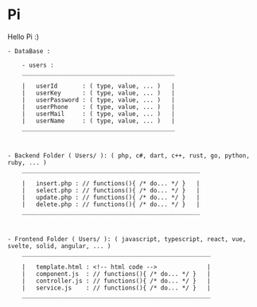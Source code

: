 # Pi
 Hello Pi :)

    - DataBase : 

        - users :
        ___________________________________________

        |   userId       : ( type, value, ... )   |
        |   userKey      : ( type, value, ... )   |
        |   userPassword : ( type, value, ... )   |
        |   userPhone    : ( type, value, ... )   |
        |   userMail     : ( type, value, ... )   |
        |   userName     : ( type, value, ... )   |
        ___________________________________________



    - Backend Folder ( Users/ ): ( php, c#, dart, c++, rust, go, python, ruby, ... )
        __________________________________________________

        |   insert.php : // functions(){ /* do... */ }   |
        |   select.php : // functions(){ /* do... */ }   |
        |   update.php : // functions(){ /* do... */ }   |
        |   delete.php : // functions(){ /* do... */ }   |
        __________________________________________________



    - Frontend Folder ( Users/ ): ( javascript, typescript, react, vue, svelte, solid, angular, ... )
        _____________________________________________________

        |   template.html : <!-- html code -->              |
        |   component.js  : // functions(){ /* do... */ }   |
        |   controller.js : // functions(){ /* do... */ }   |
        |   service.js    : // functions(){ /* do... */ }   |
        _____________________________________________________


